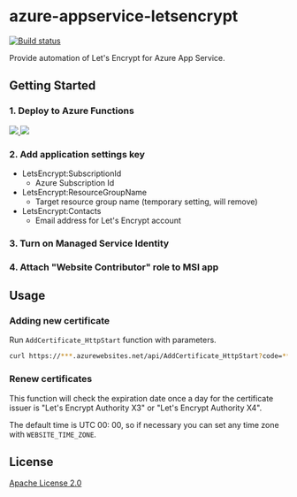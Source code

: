 # azure-appservice-letsencrypt

[![Build status](https://ci.appveyor.com/api/projects/status/bhbdscxn7f33ne1p?svg=true)](https://ci.appveyor.com/project/shibayan/azure-appservice-letsencrypt)

Provide automation of Let's Encrypt for Azure App Service.

## Getting Started

### 1. Deploy to Azure Functions

<a href="https://portal.azure.com/#create/Microsoft.Template/uri/https%3A%2F%2Fraw.githubusercontent.com%2Fshibayan%2Fazure-appservice-letsencrypt%2Fmaster%2Fazuredeploy.json" target="_blank">
  <img src="http://azuredeploy.net/deploybutton.png" />
</a>

<a href="http://armviz.io/#/?load=https%3A%2F%2Fraw.githubusercontent.com%2Fshibayan%2Fazure-appservice-letsencrypt%2Fmaster%2Fazuredeploy.json" target="_blank">
  <img src="http://armviz.io/visualizebutton.png" />
</a>

### 2. Add application settings key

- LetsEncrypt:SubscriptionId
  - Azure Subscription Id
- LetsEncrypt:ResourceGroupName
  - Target resource group name (temporary setting, will remove)
- LetsEncrypt:Contacts
  - Email address for Let's Encrypt account

### 3. Turn on Managed Service Identity


### 4. Attach "Website Contributor" role to MSI app


## Usage

### Adding new certificate

Run `AddCertificate_HttpStart` function with parameters.

```sh
curl https://***.azurewebsites.net/api/AddCertificate_HttpStart?code=*** -X POST -H 'Content-Type:application/json' -d "{"ResourceGroupName":"***","SiteName":"***","Domain":"***"}" 
```

### Renew certificates

This function will check the expiration date once a day for the certificate issuer is "Let's Encrypt Authority X3" or "Let's Encrypt Authority X4".

The default time is UTC 00: 00, so if necessary you can set any time zone with `WEBSITE_TIME_ZONE`.

## License

[Apache License 2.0](https://github.com/shibayan/azure-appservice-letsencrypt/blob/master/LICENSE)
